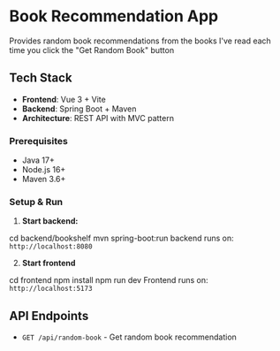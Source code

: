 # Book Recommendation App

Provides random book recommendations from the books I've read each time you click the "Get Random Book" button

## Tech Stack

- **Frontend**: Vue 3 + Vite
- **Backend**: Spring Boot + Maven
- **Architecture**: REST API with MVC pattern

### Prerequisites

- Java 17+
- Node.js 16+
- Maven 3.6+

### Setup & Run

1. **Start backend:**

cd backend/bookshelf
mvn spring-boot:run
backend runs on: `http://localhost:8080`

2. **Start frontend**

cd frontend
npm install
npm run dev
Frontend runs on: `http://localhost:5173`

## API Endpoints

- `GET /api/random-book` - Get random book recommendation

